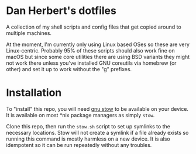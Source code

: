 # Dan Herbert's dotfiles

A collection of my shell scripts and config files that get copied around to
multiple machines.

At the moment, I'm currently only using Linux based OSes so these are very
Linux-centric. Probably 95% of these scripts should also work fine on macOS but
since some core utilities there are using BSD variants they might not work there
unless you've installed GNU coreutils via homebrew (or other) and set it up to
work without the "g" prefixes.

# Installation

To "install" this repo, you will need
[gnu stow](https://www.gnu.org/software/stow/) to be available on your device.
It is available on most \*nix package managers as simply `stow`.

Clone this repo, then run the `stow.sh` script to set up symlinks to the
necessary locations. Stow will not create a symlink if a file already exists so
running this command is mostly harmless on a new device. It is also idempotent
so it can be run repeatedly without any troubles.
